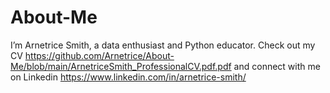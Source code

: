 # About-Me
I’m Arnetrice Smith, a data enthusiast and Python educator. Check out my CV
https://github.com/Arnetrice/About-Me/blob/main/ArnetriceSmith_ProfessionalCV.pdf.pdf and connect with me on Linkedin https://www.linkedin.com/in/arnetrice-smith/
